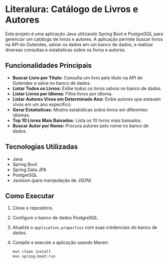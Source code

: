 # Literalura: Catálogo de Livros e Autores

Este projeto é uma aplicação Java utilizando Spring Boot e PostgreSQL para gerenciar um catálogo de livros e autores. A aplicação permite buscar livros na API do Gutendex, salvar os dados em um banco de dados, e realizar diversas consultas e estatísticas sobre os livros e autores.

## Funcionalidades Principais

- **Buscar Livro por Título:** Consulta um livro pelo título na API do Gutendex e salva no banco de dados.
- **Listar Todos os Livros:** Exibe todos os livros salvos no banco de dados.
- **Listar Livros por Idioma:** Filtra livros por idioma.
- **Listar Autores Vivos em Determinado Ano:** Exibe autores que estavam vivos em um ano específico.
- **Gerar Estatísticas:** Mostra estatísticas sobre livros em diferentes idiomas.
- **Top 10 Livros Mais Baixados:** Lista os 10 livros mais baixados.
- **Buscar Autor por Nome:** Procura autores pelo nome no banco de dados.

## Tecnologias Utilizadas

- Java
- Spring Boot
- Spring Data JPA
- PostgreSQL
- Jackson (para manipulação de JSON)

## Como Executar

1. Clone o repositório.
2. Configure o banco de dados PostgreSQL.
3. Atualize o `application.properties` com suas credenciais do banco de dados.
4. Compile e execute a aplicação usando Maven:

   ```sh
   mvn clean install
   mvn spring-boot:run
